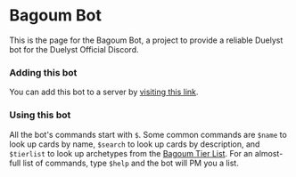 # Bagoum Bot

This is the page for the Bagoum Bot, a project to provide a reliable Duelyst bot for the Duelyst Official Discord.

### Adding this bot

You can add this bot to a server by [visiting this link](https://discordapp.com/oauth2/authorize?client_id=246403494091685888&scope=bot).

### Using this bot

All the bot's commands start with `$`. Some common commands are `$name` to look up cards by name, `$search` to look up cards by description, and `$tierlist` to look up archetypes from the [Bagoum Tier List](http://www.bagoum.com/tierlist.html). For an almost-full list of commands, type `$help` and the bot will PM you a list.
